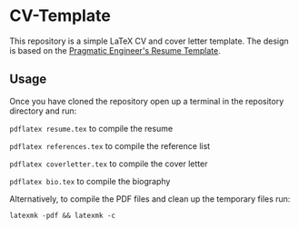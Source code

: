 # CV-Template

This repository is a simple LaTeX CV and cover letter template. The design is based on the [Pragmatic Engineer's Resume Template](https://blog.pragmaticengineer.com/the-pragmatic-engineers-resume-template/).

## Usage

Once you have cloned the repository open up a terminal in the repository directory and run:

`pdflatex resume.tex` to compile the resume

`pdflatex references.tex` to compile the reference list

`pdflatex coverletter.tex` to compile the cover letter

`pdflatex bio.tex` to compile the biography

Alternatively, to compile the PDF files and clean up the temporary files run:

`latexmk -pdf && latexmk -c`
